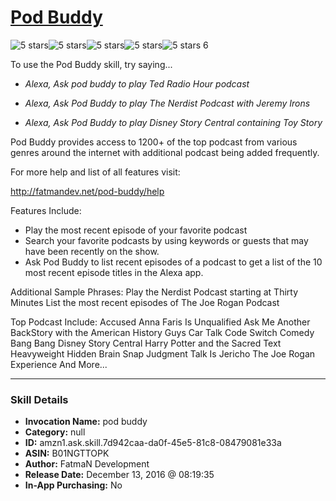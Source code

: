 # [Pod Buddy](http://alexa.amazon.com/#skills/amzn1.ask.skill.7d942caa-da0f-45e5-81c8-08479081e33a)
![5 stars](../../images/ic_star_black_18dp_1x.png)![5 stars](../../images/ic_star_black_18dp_1x.png)![5 stars](../../images/ic_star_black_18dp_1x.png)![5 stars](../../images/ic_star_black_18dp_1x.png)![5 stars](../../images/ic_star_black_18dp_1x.png) 6

To use the Pod Buddy skill, try saying...

* *Alexa, Ask pod buddy to play Ted Radio Hour podcast*

* *Alexa, Ask Pod Buddy to play The Nerdist Podcast with Jeremy Irons*

* *Alexa, Ask Pod Buddy to play Disney Story Central containing Toy Story*

Pod Buddy provides access to 1200+ of the top podcast from various genres around the internet with additional podcast being added frequently. 

For more help and list of all features visit: 

http://fatmandev.net/pod-buddy/help

Features Include: 
- Play the most recent episode of your favorite podcast
- Search your favorite podcasts by using keywords or guests that may have been recently on the show. 
- Ask Pod Buddy to list recent episodes of a podcast to get a list of the 10 most recent episode titles in the Alexa app. 

Additional Sample Phrases:
Play the Nerdist Podcast starting at Thirty Minutes
List the most recent episodes of The Joe Rogan Podcast

Top Podcast Include:
Accused
Anna Faris Is Unqualified
Ask Me Another
BackStory with the American History Guys
Car Talk
Code Switch
Comedy Bang Bang
Disney Story Central
Harry Potter and the Sacred Text
Heavyweight
Hidden Brain
Snap Judgment
Talk Is Jericho
The Joe Rogan Experience
And More...

***

### Skill Details

* **Invocation Name:** pod buddy
* **Category:** null
* **ID:** amzn1.ask.skill.7d942caa-da0f-45e5-81c8-08479081e33a
* **ASIN:** B01NGTTOPK
* **Author:** FatmaN Development
* **Release Date:** December 13, 2016 @ 08:19:35
* **In-App Purchasing:** No
